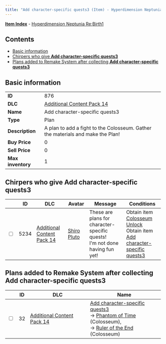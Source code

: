 ```yaml
---
title: "Add character-specific quests3 (Item) - Hyperdimension Neptunia Re;Birth1"
---
```


[**Item Index**](/neptunia/rb1/item/index.html) - [Hyperdimension Neptunia Re;Birth1](/neptunia/rb1)

## Contents

- [Basic information](#basic-information)
- [Chirpers who give **Add character-specific quests3**](#chirpers-who-give-add-character-specific-quests3)
- [Plans added to Remake System after collecting **Add character-specific quests3**](#plans-added-to-remake-system-after-collecting-add-character-specific-quests3)

## Basic information

|   |   |
| -- | -- |
| **ID** | 876 |
| **DLC** | [Additional Content Pack 14](/neptunia/rb1/dlc/23-pack14.html) |
| **Name** | Add character-specific quests3 |
| **Type** | Plan |
| **Description** | A plan to add a fight to the Colosseum. Gather the materials and make the Plan! |
| **Buy Price** | 0 |
| **Sell Price** | 0 |
| **Max inventory** | 1 |


## Chirpers who give **Add character-specific quests3**

|    | ID | DLC | Avatar | Message | Conditions |
| -- | -- | --- | ------ | ------- | ---------- |
| <input type="checkbox" id="rb1-chirper-event-23-5234" class="trackbox" /> | 5234 | [Additional Content Pack 14](/neptunia/rb1/dlc/23-pack14.html) | [Shiro Pluto](/neptunia/rb1/undefined/1-254-shiro-pluto.html) | These are plans for  character-specific quests!<br />I'm not done having fun yet! | Obtain item [Colosseum Unlock](/neptunia/rb1/item/1-683-colosseum-unlock.html)<br />Obtain item [Add character-specific quests3](/neptunia/rb1/item/23-876-add-character-specific-quests3.html) |


## Plans added to Remake System after collecting **Add character-specific quests3**

|    | ID | DLC | Name |
| -- | -- | --- | ---- |
| <input type="checkbox" id="rb1-remake-23-32" class="trackbox" /> | 32 | [Additional Content Pack 14](/neptunia/rb1/dlc/23-pack14.html) | [Add character-specific quests3](/neptunia/rb1/remake/23-32-add-character-specific-quests3.html)<br /> → [Phantom of Time](/neptunia/rb1/quest/1-2031-phantom-of-time.html) (Colosseum),<br /> → [Ruler of the End](/neptunia/rb1/quest/1-2032-ruler-of-the-end.html) (Colosseum) |
